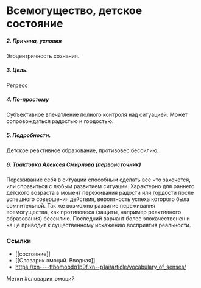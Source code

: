 #  Всемогущество, детское состояние

##### 2. Причина, условия
Эгоцентричность сознания.

##### 3. Цель.
Регресс

##### 4. По-простому
Субъективное впечатление полного контроля над ситуацией. Может сопровождаться радостью и гордостью.

##### 5. Подробности.
Детское реактивное образование, противовес бессилию.

##### 6. Трактовка Алексея Смирнова (первоисточник)
Переживание себя в ситуации способным сделать все что захочется, или справиться с любым развитием ситуации. Характерно для раннего детского возраста в момент переживания радости или гордости после успешного совершения действия, вероятность успеха которого была сомнительной. Так же возможно развитие переживания всемогущества, как противовеса (защиты, например реактивного образования) бессилию. Последний вариант более злокачественен и чаще приводит к существенному искажению восприятия реальности.


### Ссылки
- [[состояние]]
- [[Словарик эмоций. Вводная]]
- https://xn----ftbomobdq1b9f.xn--p1ai/article/vocabulary_of_senses/

Метки #словарик_эмоций 


